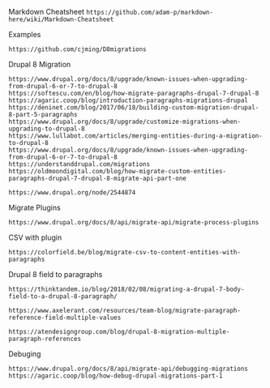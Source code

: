 Markdown Cheatsheet
```https://github.com/adam-p/markdown-here/wiki/Markdown-Cheatsheet```

Examples
```
https://github.com/cjming/D8migrations
```

Drupal 8 Migration  
```
https://www.drupal.org/docs/8/upgrade/known-issues-when-upgrading-from-drupal-6-or-7-to-drupal-8
https://softescu.com/en/blog/how-migrate-paragraphs-drupal-7-drupal-8
https://agaric.coop/blog/introduction-paragraphs-migrations-drupal
https://deninet.com/blog/2017/06/18/building-custom-migration-drupal-8-part-5-paragraphs
https://www.drupal.org/docs/8/upgrade/customize-migrations-when-upgrading-to-drupal-8
https://www.lullabot.com/articles/merging-entities-during-a-migration-to-drupal-8
https://www.drupal.org/docs/8/upgrade/known-issues-when-upgrading-from-drupal-6-or-7-to-drupal-8
https://understanddrupal.com/migrations
https://oldmoondigital.com/blog/how-migrate-custom-entities-paragraphs-drupal-7-drupal-8-migrate-api-part-one
```

```
https://www.drupal.org/node/2544874
```

Migrate Plugins
```
https://www.drupal.org/docs/8/api/migrate-api/migrate-process-plugins
```

CSV with plugin
```
https://colorfield.be/blog/migrate-csv-to-content-entities-with-paragraphs
```

Drupal 8 field to paragraphs
```
https://thinktandem.io/blog/2018/02/08/migrating-a-drupal-7-body-field-to-a-drupal-8-paragraph/
```

```
https://www.axelerant.com/resources/team-blog/migrate-paragraph-reference-field-multiple-values
```

```
https://atendesigngroup.com/blog/drupal-8-migration-multiple-paragraph-references
```

Debuging
```
https://www.drupal.org/docs/8/api/migrate-api/debugging-migrations
https://agaric.coop/blog/how-debug-drupal-migrations-part-1
```
